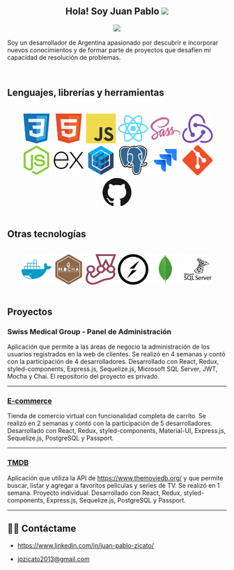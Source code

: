<h2 align="center"> Hola! Soy Juan Pablo <img src="https://media.giphy.com/media/hvRJCLFzcasrR4ia7z/giphy.gif" width="25px"></h2>

 <p align="center">
 <img src="https://readme-typing-svg.herokuapp.com?color=01CAF4&lines=Desarrollador+Full+Stack+PERN&center=true">
</p>

Soy un desarrollador de Argentina apasionado por descubrir e incorporar nuevos conocimientos y de formar parte de proyectos que desafíen mi capacidad de resolución de problemas. <br/>

<br/>

<h2>Lenguajes, librerías y herramientas</h2>
<br/>
<div align="center">

<img src="https://github.com/devicons/devicon/blob/master/icons/css3/css3-original.svg" title="CSS3" alt="CSS3" width="70" height="70"/>

<img src="https://github.com/devicons/devicon/blob/master/icons/html5/html5-original.svg" title="HTML5" alt="HTML5" width="70" height="70"/>
<img src="https://github.com/devicons/devicon/blob/master/icons/javascript/javascript-original.svg" title="JavaScript" alt="JavaScript" width="70" height="70"/>
<img src="https://github.com/devicons/devicon/blob/master/icons/react/react-original.svg" title="React" alt="React" width="70" height="70" />
<img src="https://github.com/devicons/devicon/blob/master/icons/sass/sass-original.svg" title="Sass" alt="Sass" width="70" height="70" />

<img src="https://github.com/devicons/devicon/blob/master/icons/redux/redux-original.svg" title="Redux" alt="Redux" width="70" height="70"/>

<img src="https://github.com/devicons/devicon/blob/master/icons/nodejs/nodejs-plain.svg" title="Node.js" alt="Node.js" width="70" height="70"/>

<img src="https://github.com/devicons/devicon/blob/master/icons/express/express-original.svg" title="Express.js" alt="Express" width="70" height="70"/>

<img src="https://github.com/devicons/devicon/blob/master/icons/sequelize/sequelize-original.svg" title="Sequelize" alt="Sequelize" width="70" height="70"/>

<img src="https://github.com/devicons/devicon/blob/master/icons/postgresql/postgresql-original.svg" title="PostgreSQL" alt="PostgreSQL" width="70" height="70"/>
<img src="https://github.com/devicons/devicon/blob/master/icons/jira/jira-original.svg" title="Jira" alt="Jira" width="70" height="70"/>
<img src="https://github.com/devicons/devicon/blob/master/icons/git/git-original.svg" title="Git" alt="Git" width="70" height="70"/>
<img src="https://github.com/devicons/devicon/blob/master/icons/github/github-original.svg" title="GitHub" alt="GitHub" width="70" height="70"/>

</div>

<br/>

<h2>Otras tecnologías</h2>
<br/>
<div align="center">
<img src="https://github.com/devicons/devicon/blob/master/icons/docker/docker-plain.svg" title="Docker" alt="Docker" width="70" height="70"/>
<img src="https://github.com/devicons/devicon/blob/master/icons/mocha/mocha-plain.svg" title="Mocha" alt="Mocha" width="70" height="70"/>

<img src="https://github.com/devicons/devicon/blob/master/icons/jest/jest-plain.svg" title="Jest" alt="Jest" width="70" height="70"/>
<img src="https://github.com/devicons/devicon/blob/master/icons/socketio/socketio-original.svg" title="Socket.io" alt="Socket.io" width="70" height="70"/>
<img src="https://github.com/devicons/devicon/blob/master/icons/mongodb/mongodb-original.svg" title="MongoDB" alt="MongoDB" width="70" height="70"/>
<img src="https://github.com/devicons/devicon/blob/master/icons/microsoftsqlserver/microsoftsqlserver-plain-wordmark.svg" title="Microsoft SQL Server" alt="Microsoft SQL Server" width="70" height="70"/>
</div>
<br/>

<h2> Proyectos </h2>

<h3> Swiss Medical Group - Panel de Administración </h3>

<p align="center">
<!-- <img src= "https://www.alonsodiaz.dev/images/carrousel/pokemonapp/ladingpage.png" width= 770%"> -->
 
 Aplicación que permite a las áreas de negocio la administración de los usuarios registrados en la web de clientes. Se realizó en 4 semanas 
 y contó con la participación de 4 desarrolladores.
 Desarrollado con React, Redux, styled-components, Express.js, Sequelize.js, Microsoft SQL Server, JWT, Mocha y Chai. El repositorio del proyecto es privado.                                                                                         
 </p>
<hr></hr>
 
[<h3> E-commerce </h3>](https://github.com/Alonxx/quizzapp/)
 
 <p align="center">
<!-- <img src= "https://www.alonsodiaz.dev/images/carrousel/thequizzapp/quizz.png" width= 770%"> -->
 
 Tienda de comercio virtual con funcionalidad completa de carrito. Se realizó en 2 semanas 
 y contó con la participación de 5 desarrolladores.
 Desarrollado con React, Redux, styled-components, Material-UI, Express.js, Sequelize.js, PostgreSQL y Passport.
   
 </p>
 <hr></hr>

[<h3> TMDB </h3>](https://github.com/Alonxx/quizzapp/)

 <p align="center">
<!-- <img src= "https://www.alonsodiaz.dev/images/carrousel/thequizzapp/quizz.png" width= 770%"> -->
 
 Aplicación que utiliza la API de https://www.themoviedb.org/ y que permite buscar, listar y agregar a favoritos películas y series de TV. 
 Se realizó en 1 semana. Proyecto individual.
 Desarrollado con React, Redux, styled-components, Express.js, Sequelize.js, PostgreSQL y Passport.
   
 </p>
 <hr></hr>

<h2> 🤝🏻 Contáctame </h2>
 
- https://www.linkedin.com/in/juan-pablo-zicato/<br/>

- jpzicato2013@gmail.com<br/>
